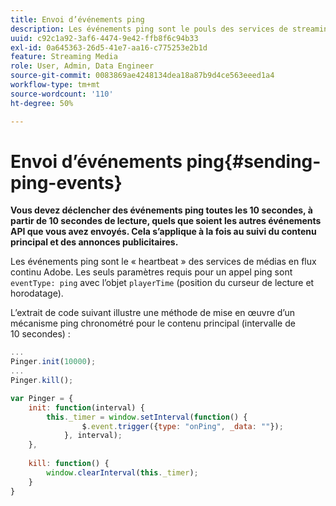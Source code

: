 ```yaml
---
title: Envoi d’événements ping
description: Les événements ping sont le pouls des services de streaming multimédia Adobe. Découvrez comment envoyer un ping programmé pour effectuer le suivi du contenu principal ou/et des publicités.
uuid: c92c1a92-3af6-4474-9e42-ffb8f6c94b33
exl-id: 0a645363-26d5-41e7-aa16-c775253e2b1d
feature: Streaming Media
role: User, Admin, Data Engineer
source-git-commit: 0083869ae4248134dea18a87b9d4ce563eeed1a4
workflow-type: tm+mt
source-wordcount: '110'
ht-degree: 50%

---
```


# Envoi d’événements ping{#sending-ping-events}

**Vous devez déclencher des événements ping toutes les 10 secondes, à partir de 10 secondes de lecture, quels que soient les autres événements API que vous avez envoyés. Cela s’applique à la fois au suivi du contenu principal et des annonces publicitaires.**

Les événements ping sont le « heartbeat » des services de médias en flux continu Adobe. Les seuls paramètres requis pour un appel ping sont `eventType: ping` avec l’objet `playerTime` (position du curseur de lecture et horodatage).

L’extrait de code suivant illustre une méthode de mise en œuvre d’un mécanisme ping chronométré pour le contenu principal (intervalle de 10 secondes) :

```js
... 
Pinger.init(10000); 
... 
Pinger.kill();

var Pinger = { 
    init: function(interval) { 
        this._timer = window.setInterval(function() { 
                $.event.trigger({type: "onPing", _data: ""}); 
            }, interval); 
    }, 
     
    kill: function() { 
        window.clearInterval(this._timer); 
    } 
}
```
